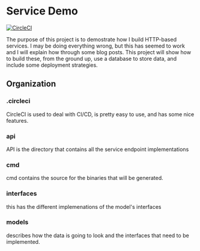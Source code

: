 # Service Demo
[![CircleCI](https://circleci.com/gh/sasimpson/servicedemo/tree/master.svg?style=svg)](https://circleci.com/gh/sasimpson/servicedemo/tree/master)

The purpose of this project is to demostrate how I build HTTP-based services.  I may be doing everything wrong, but this has seemed to work and I will explain how through some blog posts.  This project will show how to build these, from the ground up, use a database to store data, and include some deployment strategies.  

## Organization

### .circleci 
CircleCI is used to deal with CI/CD, is pretty easy to use, and has some nice features.  

### api
API is the directory that contains all the service endpoint implementations

### cmd
cmd contains the source for the binaries that will be generated.

### interfaces
this has the different implemenations of the model's interfaces

### models
describes how the data is going to look and the interfaces that need to be implemented.
